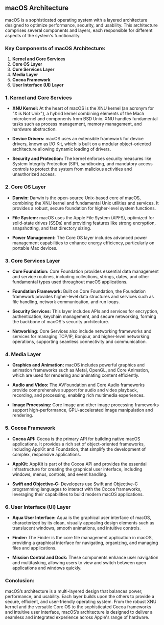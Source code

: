 ## macOS Architecture

macOS is a sophisticated operating system with a layered architecture designed to optimize performance, security, and usability. This architecture comprises several components and layers, each responsible for different aspects of the system's functionality.

### Key Components of macOS Architecture:

1. **Kernel and Core Services**
2. **Core OS Layer**
3. **Core Services Layer**
4. **Media Layer**
5. **Cocoa Framework**
6. **User Interface (UI) Layer**

### 1. Kernel and Core Services

- **XNU Kernel:** At the heart of macOS is the XNU kernel (an acronym for "X is Not Unix"), a hybrid kernel combining elements of the Mach microkernel and components from BSD Unix. XNU handles fundamental tasks such as process management, memory management, and hardware abstraction.
  
- **Device Drivers:** macOS uses an extensible framework for device drivers, known as I/O Kit, which is built on a modular object-oriented architecture allowing dynamic loading of drivers.

- **Security and Protection:** The kernel enforces security measures like System Integrity Protection (SIP), sandboxing, and mandatory access controls to protect the system from malicious activities and unauthorized access.

### 2. Core OS Layer

- **Darwin:** Darwin is the open-source Unix-based core of macOS, combining the XNU kernel and fundamental Unix utilities and services. It provides a robust, secure foundation for higher-level system functions.

- **File System:** macOS uses the Apple File System (APFS), optimized for solid-state drives (SSDs) and providing features like strong encryption, snapshotting, and fast directory sizing.

- **Power Management:** The Core OS layer includes advanced power management capabilities to enhance energy efficiency, particularly on portable Mac devices.

### 3. Core Services Layer

- **Core Foundation:** Core Foundation provides essential data management and service routines, including collections, strings, dates, and other fundamental types used throughout macOS applications.

- **Foundation Framework:** Built on Core Foundation, the Foundation framework provides higher-level data structures and services such as file handling, network communication, and run loops.

- **Security Services:** This layer includes APIs and services for encryption, authentication, keychain management, and secure networking, forming the backbone of macOS's security architecture.

- **Networking:** Core Services also include networking frameworks and services for managing TCP/IP, Bonjour, and higher-level networking operations, supporting seamless connectivity and communication.

### 4. Media Layer

- **Graphics and Animation:** macOS includes powerful graphics and animation frameworks such as Metal, OpenGL, and Core Animation, which are used for rendering and animating content efficiently.

- **Audio and Video:** The AVFoundation and Core Audio frameworks provide comprehensive support for audio and video playback, recording, and processing, enabling rich multimedia experiences.

- **Image Processing:** Core Image and other image processing frameworks support high-performance, GPU-accelerated image manipulation and rendering.

### 5. Cocoa Framework

- **Cocoa API:** Cocoa is the primary API for building native macOS applications. It provides a rich set of object-oriented frameworks, including AppKit and Foundation, that simplify the development of complex, responsive applications.

- **AppKit:** AppKit is part of the Cocoa API and provides the essential infrastructure for creating the graphical user interface, including windows, menus, controls, and event handling.

- **Swift and Objective-C:** Developers use Swift and Objective-C programming languages to interact with the Cocoa frameworks, leveraging their capabilities to build modern macOS applications.

### 6. User Interface (UI) Layer

- **Aqua User Interface:** Aqua is the graphical user interface of macOS, characterized by its clean, visually appealing design elements such as translucent windows, smooth animations, and intuitive controls.

- **Finder:** The Finder is the core file management application in macOS, providing a graphical interface for navigating, organizing, and managing files and applications.

- **Mission Control and Dock:** These components enhance user navigation and multitasking, allowing users to view and switch between open applications and windows quickly.

### Conclusion:

macOS’s architecture is a multi-layered design that balances power, performance, and usability. Each layer builds upon the others to provide a secure, efficient, and user-friendly operating system. From the robust XNU kernel and the versatile Core OS to the sophisticated Cocoa frameworks and intuitive user interface, macOS’s architecture is designed to deliver a seamless and integrated experience across Apple's range of hardware.

